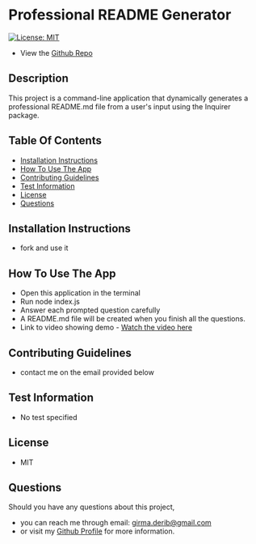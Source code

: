 
# Professional README Generator 

[![License: MIT](https://img.shields.io/badge/License-MIT-yellow.svg)](https://opensource.org/licenses/MIT)

* View the [Github Repo](https://github.com/girmaD/Professional_README_Generator)


## Description
  This project is a command-line application that dynamically generates a professional README.md file from a user's input using the Inquirer package.

## Table Of Contents 
* [Installation Instructions](#Installation-Instructions)
* [How To Use The App](#How-To-Use-The-App)
* [Contributing Guidelines](#Contributing-Guidelines)
* [Test Information](#Test-Information)
* [License](#License)
* [Questions](#Questions)


## Installation Instructions

 * fork and use it

## How To Use The App
-	Open this application in the terminal
-	Run node index.js
-	Answer each prompted question carefully
-	A README.md file will be created when you finish all the questions.
- Link to video showing demo - [Watch the video here](https://drive.google.com/file/d/1DACkJzjSkvbtWWiAG7nu4sjSNSguXiCo/view?usp=sharing)



## Contributing Guidelines
 * contact me on the email provided below

## Test Information
  * No test specified

## License

 * MIT

## Questions

Should you have any questions about this project,
  * you can reach me through email: [girma.derib@gmail.com](mailto:girma.derib@gmail.com) 
  * or visit my [Github Profile](https://github.com/girmaD) for more information.


